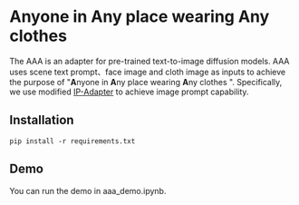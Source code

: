# Anyone in Any place wearing Any clothes

The AAA is an adapter for pre-trained text-to-image diffusion models. AAA uses scene text prompt、face image and  cloth image as inputs to achieve the purpose of "**A**nyone in **A**ny place wearing **A**ny clothes ". Specifically, we use modified [IP-Adapter](https://github.com/tencent-ailab/IP-Adapter) to achieve image prompt capability.

## Installation

`pip install -r requirements.txt`



## Demo

You can run the demo in aaa_demo.ipynb.
